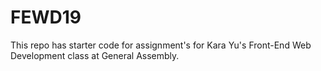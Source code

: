 FEWD19
======
This repo has starter code for assignment's for Kara Yu's Front-End Web Development class at General Assembly. 
